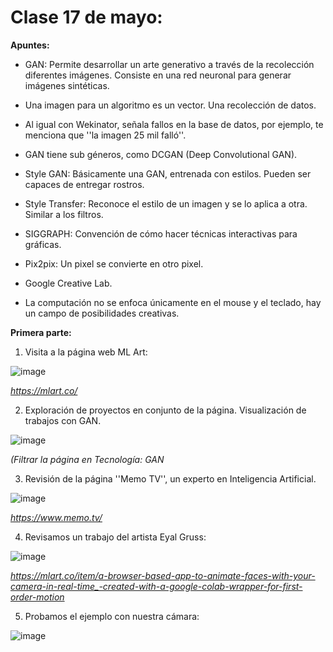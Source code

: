 # Clase 17 de mayo: 

**Apuntes:**

- GAN: Permite desarrollar un arte generativo a través de la recolección diferentes imágenes. Consiste en una red neuronal para generar imágenes sintéticas. 
  
- Una imagen para un algoritmo es un vector. Una recolección de datos.
  
- Al igual con Wekinator, señala fallos en la base de datos, por ejemplo, te menciona que ''la imagen 25 mil falló''.

- GAN tiene sub géneros, como DCGAN (Deep Convolutional GAN).

- Style GAN: Básicamente una GAN, entrenada con estilos. Pueden ser capaces de entregar rostros. 

- Style Transfer: Reconoce el estilo de un imagen y se lo aplica a otra. Similar a los filtros. 

- SIGGRAPH: Convención de cómo hacer técnicas interactivas para gráficas.

- Pix2pix: Un pixel se convierte en otro pixel.

- Google Creative Lab.

- La computación no se enfoca únicamente en el mouse y el teclado, hay un campo de posibilidades creativas. 
  
**Primera parte:**

1. Visita a la página web ML Art:

![image](https://github.com/ValentinaOchoa09/audiv027-2024-1/assets/127344361/db8769b3-0c57-4658-99f0-27f2ffd0a305)

*https://mlart.co/*

2. Exploración de proyectos en conjunto de la página. Visualización de trabajos con GAN.

![image](https://github.com/ValentinaOchoa09/audiv027-2024-1/assets/127344361/c760b6ae-cd9b-41ef-9145-a4affb63eb3e)

*(Filtrar la página en Tecnología: GAN* 

3. Revisión de la página ''Memo TV'', un experto en Inteligencia Artificial.

![image](https://github.com/ValentinaOchoa09/audiv027-2024-1/assets/127344361/807ddc40-c008-4be7-8e68-cc48b180479c)

*https://www.memo.tv/*

4. Revisamos un trabajo del artista Eyal Gruss:

![image](https://github.com/ValentinaOchoa09/audiv027-2024-1/assets/127344361/9bd1d968-e1e7-4d30-83f4-a25c3b37f568)

*https://mlart.co/item/a-browser-based-app-to-animate-faces-with-your-camera-in-real-time_-created-with-a-google-colab-wrapper-for-first-order-motion*

5. Probamos el ejemplo con nuestra cámara:

![image](https://github.com/ValentinaOchoa09/audiv027-2024-1/assets/127344361/63dd6806-494e-417c-9cee-d418d969816e)

